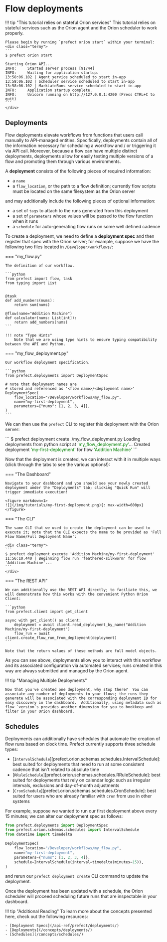 # Flow deployments

!!! tip "This tutorial relies on stateful Orion services"
    This tutorial relies on stateful services such as the Orion agent and the Orion scheduler to work properly.  

    Please begin by running `prefect orion start` within your terminal:
    <div class="termy">
    ```
    $ prefect orion start

    Starting Orion API...
    INFO:     Started server process [91744]
    INFO:     Waiting for application startup.
    13:58:06.102 | Agent service scheduled to start in-app
    13:58:06.102 | Scheduler service scheduled to start in-app
    13:58:06.102 | MarkLateRuns service scheduled to start in-app
    INFO:     Application startup complete.
    INFO:     Uvicorn running on http://127.0.0.1:4200 (Press CTRL+C to quit)
    ```
    </div>

## Deployments

Flow deployments elevate workflows from functions that users call manually to API-managed entities. Specifically, deployments contain all of the information necessary for scheduling a workflow and / or triggering it via API call.  Moreover, because a flow can have multiple distinct deployments, deployments allow for easily testing multiple versions of a flow and promoting them through various environments.

A **deployment** consists of the following pieces of required information:

- a `name`
- a `flow_location`, or the path to a flow definition; currently flow scripts must be located on the same filesystem as the Orion server

and may additionally include the following pieces of optional information:

- a set of `tags` to attach to the runs generated from this deployment
- a set of `parameters` whose values will be passed to the flow function when it runs
- a `schedule` for auto-generating flow runs on some well defined cadence

To create a deployment, we need to define a **deployment spec** and then register that spec with the Orion server; for example, suppose we have the following two files located in `/Developer/workflows/`:

=== "my_flow.py"

    The definition of our workflow.

    ```python
    from prefect import flow, task
    from typing import List


    @task
    def add_numbers(nums):
        return sum(nums)

    @flow(name="Addition Machine")
    def calculator(nums: List[int]):
        return add_numbers(nums)
    ```

    !!! note "Type Hints"
        Note that we are using type hints to ensure typing compatibility between the API and Python. 

=== "my_flow_deployment.py"

    Our workflow deployment specification.
    
    ```python
    from prefect.deployments import DeploymentSpec

    # note that deployment names are 
    # stored and referenced as '<flow name>/<deployment name>'
    DeploymentSpec(
        flow_location="/Developer/workflows/my_flow.py",
        name="my-first-deployment",
        parameters={"nums": [1, 2, 3, 4]}, 
    )
    ```

We can then use the `prefect` CLI to register this deployment with the Orion server:

<div class="termy">
```
$ prefect deployment create ./my_flow_deployment.py
Loading deployments from python script at <span style="color: green;">'my_flow_deployment.py'</span>...
Created deployment <span style="color: green;">'my-first-deployment'</span> for flow <span style="color: green;">'Addition Machine'</span>
```
</div>

Now that the deployment is created, we can interact with it in multiple ways (click through the tabs to see the various options!):

=== "The Dashboard"

    Navigate to your dashboard and you should see your newly created deployment under the "Deployments" tab; clicking "Quick Run" will trigger immediate execution!

    <figure markdown=1>
    ![](/img/tutorials/my-first-deployment.png){: max-width=600px}
    </figure>

=== "The CLI"

    The same CLI that we used to create the deployment can be used to execute it; note that the CLI expects the name to be provided as 'Full Flow Name/Full Deployment Name':
    
    <div class="termy">
    ```
    $ prefect deployment execute 'Addition Machine/my-first-deployment'
    11:56:10.440 | Beginning flow run 'feathered-silkworm' for flow 'Addition Machine'...
    ```
    </div>

=== "The REST API"

    We can additionally use the REST API directly; to faciliate this, we will demonstrate how this works with the convenient Python Orion Client:
    
    ```python
    from prefect.client import get_client

    async with get_client() as client:
        deployment = await client.read_deployment_by_name("Addition Machine/my-first-deployment")
        flow_run = await client.create_flow_run_from_deployment(deployment)
    ```

    Note that the return values of these methods are full model objects.

As you can see above, deployments allow you to interact with this workflow and its associated configuration via automated services; runs created in this way are always submitted and managed by the Orion agent. 

!!! tip "Managing Multiple Deployments"

    Now that you've created one deployment, why stop there?  You can associate any number of deployments to your flows; the runs they generate will be associated with the corresponding deployment ID for easy discovery in the dashboard.  Additionally, using metadata such as flow `version`s provides another dimension for you to bookkeep and filter in your Orion dashboard.

## Schedules

Deployments can additionally have schedules that automate the creation of flow runs based on clock time.  Prefect currently supports three schedule types:

- [`IntervalSchedule`][prefect.orion.schemas.schedules.IntervalSchedule]: best suited for deployments that need to run at some consistent cadence that isn't related to absolute time 
- [`RRuleSchedule`][prefect.orion.schemas.schedules.RRuleSchedule]: best suited for deployments that rely on calendar logic such as irregular intervals, exclusions and day-of-month adjustments
- [`CronSchedule`][prefect.orion.schemas.schedules.CronSchedule]: best suited for users who are already familiar with `cron` from use in other systems

For example, suppose we wanted to run our first deployment above every 15 minutes; we can alter our deployment spec as follows:
```python hl_lines="2-3 9"
from prefect.deployments import DeploymentSpec
from prefect.orion.schemas.schedules import IntervalSchedule
from datetime import timedelta

DeploymentSpec(
    flow_location="/Developer/workflows/my_flow.py",
    name="my-first-deployment",
    parameters={"nums": [1, 2, 3, 4]}, 
    schedule=IntervalSchedule(interval=timedelta(minutes=15)),
)
```

and rerun our `prefect deployment create` CLI command to update the deployment.

Once the deployment has been updated with a schedule, the Orion scheduler will proceed scheduling future runs that are inspectable in your dashboard.

!!! tip "Additional Reading"
    To learn more about the concepts presented here, check out the following resources:

    - [Deployment Specs](/api-ref/prefect/deployments/)
    - [Deployments](/concepts/deployments/)
    - [Schedules](/concepts/schedules/)
